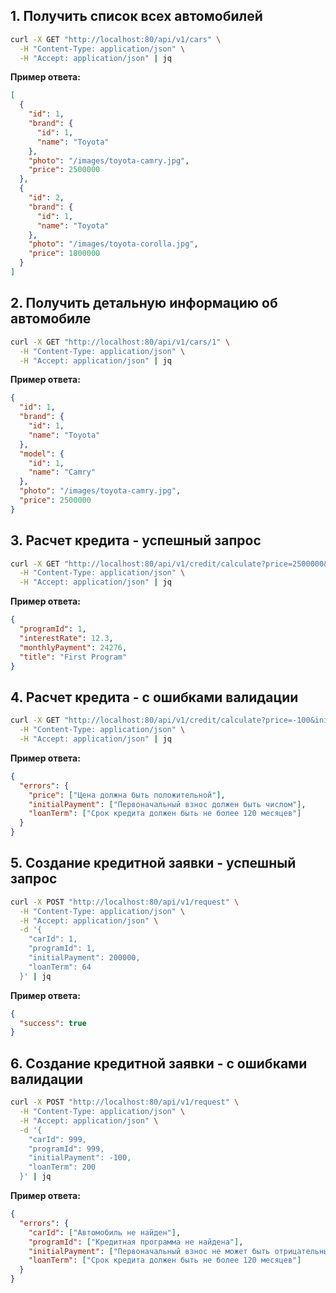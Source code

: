 ## 1. Получить список всех автомобилей

```bash
curl -X GET "http://localhost:80/api/v1/cars" \
  -H "Content-Type: application/json" \
  -H "Accept: application/json" | jq
```

**Пример ответа:**
```json
[
  {
    "id": 1,
    "brand": {
      "id": 1,
      "name": "Toyota"
    },
    "photo": "/images/toyota-camry.jpg",
    "price": 2500000
  },
  {
    "id": 2,
    "brand": {
      "id": 1,
      "name": "Toyota"
    },
    "photo": "/images/toyota-corolla.jpg",
    "price": 1800000
  }
]
```

## 2. Получить детальную информацию об автомобиле

```bash
curl -X GET "http://localhost:80/api/v1/cars/1" \
  -H "Content-Type: application/json" \
  -H "Accept: application/json" | jq
```

**Пример ответа:**
```json
{
  "id": 1,
  "brand": {
    "id": 1,
    "name": "Toyota"
  },
  "model": {
    "id": 1,
    "name": "Camry"
  },
  "photo": "/images/toyota-camry.jpg",
  "price": 2500000
}
```

## 3. Расчет кредита - успешный запрос

```bash
curl -X GET "http://localhost:80/api/v1/credit/calculate?price=2500000&initialPayment=200000.56&loanTerm=64" \
  -H "Content-Type: application/json" \
  -H "Accept: application/json" | jq
```

**Пример ответа:**
```json
{
  "programId": 1,
  "interestRate": 12.3,
  "monthlyPayment": 24276,
  "title": "First Program"
}
```

## 4. Расчет кредита - с ошибками валидации

```bash
curl -X GET "http://localhost:80/api/v1/credit/calculate?price=-100&initialPayment=abc&loanTerm=200" \
  -H "Content-Type: application/json" \
  -H "Accept: application/json" | jq
```

**Пример ответа:**
```json
{
  "errors": {
    "price": ["Цена должна быть положительной"],
    "initialPayment": ["Первоначальный взнос должен быть числом"],
    "loanTerm": ["Срок кредита должен быть не более 120 месяцев"]
  }
}
```

## 5. Создание кредитной заявки - успешный запрос

```bash
curl -X POST "http://localhost:80/api/v1/request" \
  -H "Content-Type: application/json" \
  -H "Accept: application/json" \
  -d '{
    "carId": 1,
    "programId": 1,
    "initialPayment": 200000,
    "loanTerm": 64
  }' | jq
```

**Пример ответа:**
```json
{
  "success": true
}
```

## 6. Создание кредитной заявки - с ошибками валидации

```bash
curl -X POST "http://localhost:80/api/v1/request" \
  -H "Content-Type: application/json" \
  -H "Accept: application/json" \
  -d '{
    "carId": 999,
    "programId": 999,
    "initialPayment": -100,
    "loanTerm": 200
  }' | jq
```

**Пример ответа:**
```json
{
  "errors": {
    "carId": ["Автомобиль не найден"],
    "programId": ["Кредитная программа не найдена"],
    "initialPayment": ["Первоначальный взнос не может быть отрицательным"],
    "loanTerm": ["Срок кредита должен быть не более 120 месяцев"]
  }
}
```
